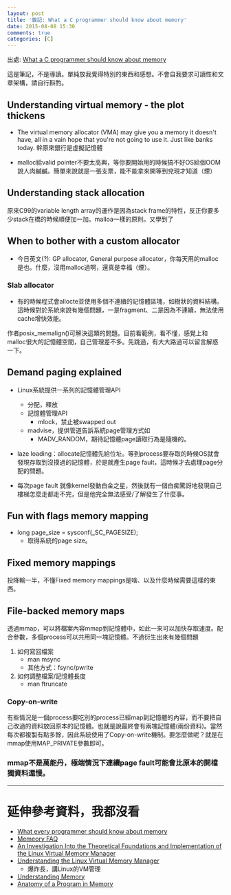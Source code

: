 ```yaml
---
layout: post
title: '雜記: What a C programmer should know about memory'
date: 2015-08-08 15:30
comments: true
categories: [C]
---
```

出處: [What a C programmer should know about memory](http://marek.vavrusa.com/c/memory/2015/02/20/memory/)

這是筆記，不是導讀。單純放我覺得特別的東西和感想。不會自我要求可讀性和文章架構，請自行斟酌。

## Understanding virtual memory - the plot thickens

* The virtual memory allocator (VMA) may give you a memory it doesn't have, all in a vain hope that you're not going to use it. Just like banks today. 幹原來銀行是虛擬記憶體

* malloc給valid pointer不要太高興，等你要開始用的時候搞不好OS給個OOM說人肉鹹鹹。簡單來說就是一張支票，能不能拿來開等到兌現才知道（煙）

## Understanding stack allocation

原來C99的variable length array的運作是因為stack frame的特性，反正你要多少stack在橋的時候順便加一加。malloa一樣的原則。又學到了

## When to bother with a custom allocator
* 今日英文(?): GP allocator, General purpose allocator，你每天用的malloc是也。什麼，沒用malloc過啊，還真是幸福（煙）。

### Slab allocator
* 有的時候程式會allocte並使用多個不連續的記憶體區塊，如樹狀的資料結構。這時候對於系統來說有幾個問題，一是fragment、二是因為不連續，無法使用cache增快效能。

作者posix_memalign()可解決這類的問題。目前看範例，看不懂，感覺上和malloc很大的記憶體空間，自己管理差不多。先跳過，有大大路過可以留言解惑一下。

## Demand paging explained

* Linux系統提供一系列的記憶體管理API
    * 分配，釋放
    * 記憶體管理API
	    * mlock，禁止被swapped out
    * madvise，提供管道告訴系統page管理方式如
  	    * MADV_RANDOM，期待記憶體page讀取行為是隨機的。
    
* laze loading：allocate記憶體先給位址。等到process要存取的時候OS就會發現存取到沒摸過的記憶體，於是就產生page fault，這時候才去處理page分配的問題。

* 每次page fault 就像kernel發動白金之星，然後就有一個白痴驚訝地發現自己樓梯怎麼走都走不完，但是他完全無法感受/了解發生了什麼事。

## Fun with flags memory mapping

* long page_size = sysconf(_SC_PAGESIZE);
    * 取得系統的page size。

## Fixed memory mappings
投降輸一半，不懂Fixed memory mappings是啥、以及什麼時候需要這樣的東西。

## File-backed memory maps
透過mmap，可以將檔案內容mmap到記憶體中，如此一來可以加快存取速度。配合參數，多個process可以共用同一塊記憶體。不過衍生出來有幾個問題

1. 如何寫回檔案
    * man msync
    * 其他方式：fsync/pwrite
2. 如何調整檔案/記憶體長度
    * man ftruncate 

### Copy-on-write
有些情況是一個process要吃別的process已經map到記憶體的內容，而不要把自己改過的資料放回原本的記憶體。也就是說最終會有兩塊記憶體(兩份資料)。當然每次都複製有點多餘，因此系統使用了Copy-on-write機制。要怎麼做呢？就是在mmap使用MAP_PRIVATE參數即可。

### mmap不是萬能丹，極端情況下連續page fault可能會比原本的開檔獨資料還慢。


---
# 延伸參考資料，我都沒看
* [What every programmer should know about memory](http://www.akkadia.org/drepper/cpumemory.pdf)
* [Memeory FAQ](http://landley.net/writing/memory-faq.txt)
* [An Investigation Into the Theoretical Foundations and Implementation of the Linux Virtual Memory Manager](https://www.kernel.org/doc/gorman/pdf/thesis.pdf)
* [Understanding the Linux Virtual Memory Manager](https://www.kernel.org/doc/gorman/pdf/understand.pdf) 
	* 爆炸長，講Linux的VM管理
* [Understanding Memory](http://www.ualberta.ca/CNS/RESEARCH/LinuxClusters/mem.html)
* [Anatomy of a Program in Memory](http://duartes.org/gustavo/blog/post/anatomy-of-a-program-in-memory/)
